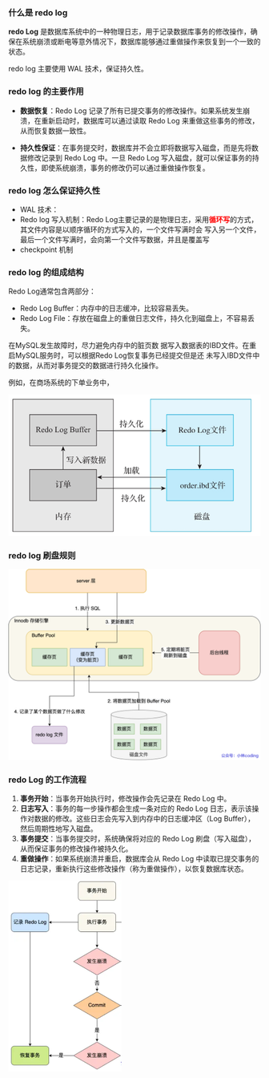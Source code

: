 ### 什么是 redo log

**redo Log** 是数据库系统中的一种物理日志，用于记录数据库事务的修改操作，确保在系统崩溃或断电等意外情况下，数据库能够通过重做操作来恢复到一个一致的状态。

redo log 主要使用 WAL 技术，保证持久性。



### redo log 的主要作用

- **数据恢复**：Redo Log 记录了所有已提交事务的修改操作。如果系统发生崩溃，在重新启动时，数据库可以通过读取 Redo Log 来重做这些事务的修改，从而恢复数据一致性。

- **持久性保证**：在事务提交时，数据库并不会立即将数据写入磁盘，而是先将数据修改记录到 Redo Log 中。一旦 Redo Log 写入磁盘，就可以保证事务的持久性，即使系统崩溃，事务的修改仍可以通过重做操作恢复。



### redo log 怎么保证持久性

- WAL 技术：
- Redo log 写入机制：Redo Log主要记录的是物理⽇志，采用<font color="red">**循环写**</font>的方式，其⽂件内容是以顺序循环的⽅式写⼊的，⼀个⽂件写满时会 写⼊另⼀个⽂件，最后⼀个⽂件写满时，会向第⼀个⽂件写数据，并且是覆盖写
- checkpoint 机制



### redo log 的组成结构

Redo Log通常包含两部分：

- Redo Log Buffer：内存中的⽇志缓冲，比较容易丢失。
- Redo Log File：存放在磁盘上的重做日志文件，持久化到磁盘上，不容易丢失。

在MySQL发⽣故障时，尽⼒避免内存中的脏⻚数 据写⼊数据表的IBD⽂件。在重启MySQL服务时，可以根据Redo Log恢复事务已经提交但是还 未写⼊IBD⽂件中的数据，从⽽对事务提交的数据进⾏持久化操作。

例如，在商场系统的下单业务中，

![image-20240820221219981](images/image-20240820221219981.png)





### redo log 刷盘规则

![img](images/wal.png)





### redo Log 的工作流程

1. **事务开始**：当事务开始执行时，修改操作会先记录在 Redo Log 中。
2. **日志写入**：事务的每一步操作都会生成一条对应的 Redo Log 日志，表示该操作对数据的修改。这些日志会先写入到内存中的日志缓冲区（Log Buffer），然后周期性地写入磁盘。
3. **事务提交**：当事务提交时，系统确保将对应的 Redo Log 刷盘（写入磁盘），从而保证事务的修改操作被持久化。
4. **重做操作**：如果系统崩溃并重启，数据库会从 Redo Log 中读取已提交事务的日志记录，重新执行这些修改操作（称为重做操作），以恢复数据库状态。

<img src="images/image-20240820222029189.png" alt="image-20240820222029189" style="zoom: 50%;" />